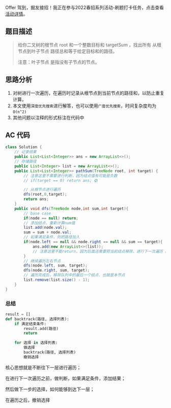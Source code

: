 Offer 驾到，掘友接招！我正在参与2022春招系列活动-刷题打卡任务，点击查看[活动详情](https://juejin.cn/post/7069661622012215309/ "https://juejin.cn/post/7069661622012215309/")。

## 题目描述

> 给你二叉树的根节点 root 和一个整数目标和 targetSum ，找出所有 从根节点到叶子节点 路径总和等于给定目标和的路径。
> 
> 注意：叶子节点 是指没有子节点的节点。


## 思路分析

1. 对树进行一次遍历，在遍历时记录从根节点到当前节点的路径和，以防止重复计算。
2. 本文使用`深度优先搜索`进行解答，也可以使用`广度优先搜索`，时间复杂度均为`O(n^2)`
3. 其他问题以注释的形式标注在代码中

## AC 代码

```java
class Solution {
    // 记录结果
    public List<List<Integer>> ans = new ArrayList<>();
    // 存储路径
    public List<Integer> list = new ArrayList<>();
    public List<List<Integer>> pathSum(TreeNode root, int target) {
        // 注意这里不需要进行判断，因为结点值有可能是负数
        // if(target == 0) return ans; ❎

        // 从根节点进行遍历
        dfs(root,0,target);
        return ans;
    }
    public void dfs(TreeNode node,int sum,int target){
        // base case 
        if(node == null) return;
        // 添加结点，重新计算num值
        list.add(node.val);
        sum = sum + node.val;
        // 如果满足条件，则把路径加入
        if(node.left == null && node.right == null && sum == target){
            ans.add(new ArrayList<>(list));
            // 注意这里不能return，因为后面还需要把当前结点移除，进行下一次遍历 ❎
        }
        // 继续遍历左右节点
        dfs(node.left, sum, target);
        dfs(node.right, sum, target);
        // 遍历完成后，移除队列中的最后一个结点，也就是本节点
        list.remove(list.size() - 1);
    }
}
```

### 总结

```python
result = []
def backtrack(路径, 选择列表):
    if 满足结束条件:
        result.add(路径)
        return
    
    for 选择 in 选择列表:
        做选择
        backtrack(路径, 选择列表)
        撤销选择
```

核心思想就是不断往下一层进行遍历；

在进行下一次遍历之前，做判断，如果满足条件，添加结果；

然后做下一步的选择，如何能够到达下一层；

在遍历之后，撤销选择